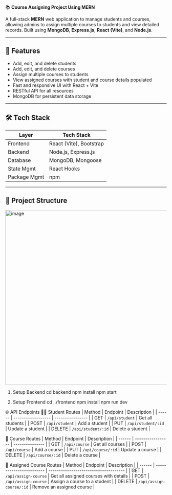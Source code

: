  📚 **Course Assigning Project Using MERN**

A full-stack **MERN** web application to manage students and courses, allowing admins to assign multiple courses to students and view detailed records. Built using **MongoDB**, **Express.js**, **React (Vite)**, and **Node.js**.

---

## 🚀 Features

- Add, edit, and delete students
- Add, edit, and delete courses
- Assign multiple courses to students
- View assigned courses with student and course details populated
- Fast and responsive UI with React + Vite
- RESTful API for all resources
- MongoDB for persistent data storage

---

## 🛠 Tech Stack

| Layer         | Tech Stack                 |
|---------------|----------------------------|
| Frontend      | React (Vite), Bootstrap    |
| Backend       | Node.js, Express.js        |
| Database      | MongoDB, Mongoose          |
| State Mgmt    | React Hooks                |
| Package Mgmt  | npm                        |

---

## 📁 Project Structure
<img width="566" height="544" alt="image" src="https://github.com/user-attachments/assets/ced7e330-0d83-45ae-a3c0-b336cebab67f" />




1. Setup Backend
cd backend
npm install
npm start

2. Setup Frontend
cd ../frontend
npm install
npm run dev


🌐 API Endpoints
👨‍🎓 Student Routes
| Method | Endpoint           | Description      |
| ------ | ------------------ | ---------------- |
| GET    | `/api/student`     | Get all students |
| POST   | `/api/student`     | Add a student    |
| PUT    | `/api/student/:id` | Update a student |
| DELETE | `/api/student/:id` | Delete a student |



📘 Course Routes
| Method | Endpoint          | Description     |
| ------ | ----------------- | --------------- |
| GET    | `/api/course`     | Get all courses |
| POST   | `/api/course`     | Add a course    |
| PUT    | `/api/course/:id` | Update a course |
| DELETE | `/api/course/:id` | Delete a course |



📎 Assigned Course Routes
| Method | Endpoint                 | Description                           |
| ------ | ------------------------ | ------------------------------------- |
| GET    | `/api/assign-course`     | Get all assigned courses with details |
| POST   | `/api/assign-course`     | Assign a course to a student          |
| DELETE | `/api/assign-course/:id` | Remove an assigned course             |

